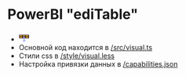 # PowerBI "ediTable" 

* ![ ](/assets/icon.png)
* Основной код находится в [/src/visual.ts](/src/visual.ts)
* Cтили css  в [/style/visual.less](/style/visual.less) 
* Настройка привязки данных в [/capabilities.json](/capabilities.json) 
